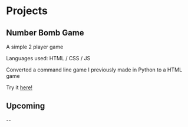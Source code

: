 # Projects
## Number Bomb Game
A simple 2 player game

Languages used: HTML / CSS / JS

Converted a command line game I previously made in Python to a HTML game

Try it [here!](https://htmlpreview.github.io/mincedshon/playground/numberBombGame/numberBombGame.html)
 
## Upcoming
--
